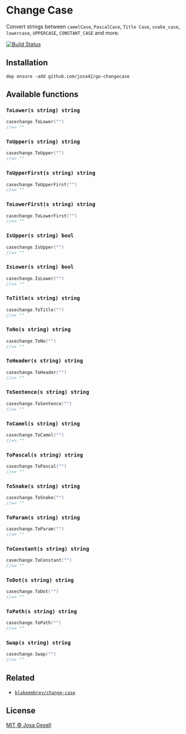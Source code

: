 # Change Case
Convert strings between `camelCase`, `PascalCase`, `Title Case`, `snake_case`, `lowercase`, `UPPERCASE`, `CONSTANT_CASE` and more.

[![Build Status](https://github.com/josa42/go-casechange/workflows/Test/badge.svg)](https://github.com/josa42/go-stringutils/actions?query=workflow%3ATest)

## Installation

```
dep ensure -add github.com/josa42/go-changecase
```

## Available functions

### `ToLower(s string) string` 

```go
casechange.ToLower("")
//=> ""
```

### `ToUpper(s string) string` 

```go
casechange.ToUpper("")
//=> ""
```

### `ToUpperFirst(s string) string` 

```go
casechange.ToUpperFirst("")
//=> ""
```

### `ToLowerFirst(s string) string` 

```go
casechange.ToLowerFirst("")
//=> ""
```

### `IsUpper(s string) bool` 

```go
casechange.IsUpper("")
//=> ""
```

### `IsLower(s string) bool` 

```go
casechange.IsLower("")
//=> ""
```

### `ToTitle(s string) string` 

```go
casechange.ToTitle("")
//=> ""
```

### `ToNo(s string) string` 

```go
casechange.ToNo("")
//=> ""
```

### `ToHeader(s string) string` 

```go
casechange.ToHeader("")
//=> ""
```

### `ToSentence(s string) string` 

```go
casechange.ToSentence("")
//=> ""
```

### `ToCamel(s string) string` 

```go
casechange.ToCamel("")
//=> ""
```

### `ToPascal(s string) string` 

```go
casechange.ToPascal("")
//=> ""
```

### `ToSnake(s string) string` 

```go
casechange.ToSnake("")
//=> ""
```

### `ToParam(s string) string` 

```go
casechange.ToParam("")
//=> ""
```

### `ToConstant(s string) string` 

```go
casechange.ToConstant("")
//=> ""
```

### `ToDot(s string) string` 

```go
casechange.ToDot("")
//=> ""
```

### `ToPath(s string) string` 

```go
casechange.ToPath("")
//=> ""
```

### `Swap(s string) string` 

```go
casechange.Swap("")
//=> ""
```

## Related

- [`blakeembrey/change-case`](https://github.com/blakeembrey/change-case/blob/master/README.md)


## License

[MIT © Josa Gesell](LICENSE)

